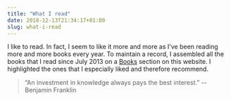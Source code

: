 ```yaml
---
title: "What I read"
date: 2018-12-13T21:34:17+01:00
slug: what-i-read
---
```


I like to read. In fact, I seem to like it more and more as I've been reading
more and more books every year. To maintain a record, I assembled all the books
that I read since July 2013 on a <a href="/books">Books</a> section on this
website. I highlighted the ones that I especially liked and therefore recommend.


> “An investment in knowledge always pays the best interest.” 
-- Benjamin Franklin
